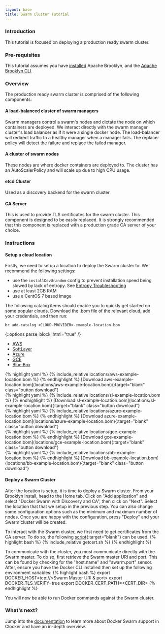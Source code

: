 ```yaml
---
layout: base
title: Swarm Cluster Tutorial
---
```


### Introduction
This tutorial is focused on deploying a production ready swarm cluster.

### Pre-requisites
This tutorial assumes you have [installed](https://brooklyn.apache.org/v/latest/start/running.html) Apache Brooklyn, and the [Apache Brooklyn CLI](https://brooklyn.apache.org/v/latest/ops/cli/index.html).

### Overview
The production ready swarm cluster is comprised of the following components:

#### A load-balanced cluster of swarm managers
Swarm managers control a swarm's nodes and dictate the node on which containers are deployed.
We interact directly with the swarm manager cluster's load balancer as if it were a single docker node.
The load-balancer will redirect traffic to a healthy manager when a manager fails.  The replacer policy will detect the failure and replace the failed manager.

#### A cluster of swarm nodes
These nodes are where docker containers are deployed to. The cluster has an AutoScalerPolicy and will scale up due to high CPU usage.

#### etcd Cluster
Used as a discovery backend for the swarm cluster.

#### CA Server
This is used to provide TLS certificates for the swarm cluster. This component is designed to be easily replaced. It is strongly recommended that this component is replaced with a production grade CA server of your choice.

### Instructions

#### Setup a cloud location
Firstly, we need to setup a location to deploy the Swarm cluster to.  We recommend the following settings:

- use the `installDevUrandom` config to prevent installation speed being slowed by lack of entropy. See [Entropy Troubleshooting](https://brooklyn.apache.org/documentation/increase-entropy.html)
- use at least 2GB RAM
- use a CentOS 7 based image

The following catalog items should enable you to quickly get started on some popular clouds. Download the .bom file of the relevant cloud, add your credentials, and then run:

    br add-catalog <CLOUD-PROVIDER>-example-location.bom

{::options parse_block_html="true" /}

<ul class="nav nav-tabs">
    <li class="active impl-1-tab"><a data-target="#impl-1, .impl-1-tab" data-toggle="tab" href="#">AWS</a></li>
    <li class="impl-2-tab"><a data-target="#impl-2, .impl-2-tab" data-toggle="tab" href="#">SoftLayer</a></li>
    <li class="impl-3-tab"><a data-target="#impl-3, .impl-3-tab" data-toggle="tab" href="#">Azure</a></li>
    <li class="impl-4-tab"><a data-target="#impl-4, .impl-4-tab" data-toggle="tab" href="#">GCE</a></li>
    <li class="impl-5-tab"><a data-target="#impl-5, .impl-5-tab" data-toggle="tab" href="#">Blue Box</a></li>
</ul>

<div class="tab-content">
<div id="impl-1" class="tab-pane fade in active">
{% highlight yaml %}
{% include_relative locations/aws-example-location.bom %}
{% endhighlight %}
[Download aws-example-location.bom](locations/aws-example-location.bom){:target="blank" class="button download"}
</div>
<div id="impl-2" class="tab-pane fade">
{% highlight yaml %}
{% include_relative locations/sl-example-location.bom %}
{% endhighlight %}
[Download sl-example-location.bom](locations/sl-example-location.bom){:target="blank" class="button download"}
</div>
<div id="impl-3" class="tab-pane fade">
{% highlight yaml %}
{% include_relative locations/azure-example-location.bom %}
{% endhighlight %}
[Download azure-example-location.bom](locations/azure-example-location.bom){:target="blank" class="button download"}
</div>
<div id="impl-4" class="tab-pane fade">
{% highlight yaml %}
{% include_relative locations/gce-example-location.bom %}
{% endhighlight %}
[Download gce-example-location.bom](locations/gce-example-location.bom){:target="blank" class="button download"}
</div>
<div id="impl-5" class="tab-pane fade">
{% highlight yaml %}
{% include_relative locations/bb-example-location.bom %}
{% endhighlight %}
[Download bb-example-location.bom](locations/bb-example-location.bom){:target="blank" class="button download"}
</div>
</div>

#### Deploy a Swarm Cluster
After the location is setup, it is time to deploy a Swarm cluster. From your Brooklyn Install, head to the Home tab. Click on "Add application" and select "Docker Swarm with Discovery and CA", then click on "Next". Select the location that that we setup in the previous step. You can also change some configuration options such as the minimum and maximum number of nodes. Once you are happy with the configuration, press "Deploy" and your Swarm cluster will be created.

To interact with the Swarm cluster, we first need to get certificates from the CA server. To do so, the following [script](getcert.sh){:target="blank"} can be used:
{% highlight bash %}
{% include_relative getcert.sh %}
{% endhighlight %}

To communicate with the cluster, you must communicate directly with the Swarm master. To do so, first retrieve the Swarm master URI and port. This can be found by checking for the "host.name" and "swarm.port" sensor. After, ensure you have the Docker CLI installed then set up the following environment variables:
{% highlight bash %}
export DOCKER_HOST=tcp://<Swarm Master URI & port>
export DOCKER_TLS_VERIFY=true
export DOCKER_CERT_PATH=<CERT_DIR>
{% endhighlight %}

You will now be able to run Docker commands against the Swarm cluster.

### What's next?
Jump into the [documentation]({{site.baseurl}}/docs/swarm-cluster.html) to learn more about Docker Swarm support in Clocker and have an in-depth overview.